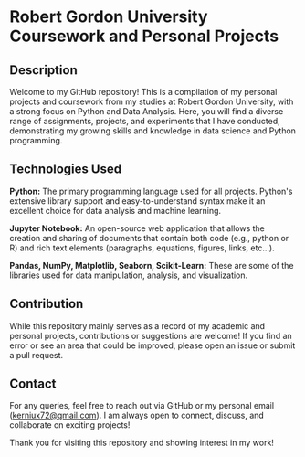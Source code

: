 # Robert Gordon University Coursework and Personal Projects

## Description
Welcome to my GitHub repository! This is a compilation of my personal projects and coursework from my studies at Robert Gordon University, with a strong focus on Python and Data Analysis. Here, you will find a diverse range of assignments, projects, and experiments that I have conducted, demonstrating my growing skills and knowledge in data science and Python programming.

## Technologies Used
   <b>Python:</b> The primary programming language used for all projects. Python's extensive library support and easy-to-understand syntax make it an excellent choice for data analysis and machine learning.

   <b>Jupyter Notebook:</b> An open-source web application that allows the creation and sharing of documents that contain both code (e.g., python or R) and rich text elements (paragraphs, equations, figures, links, etc...).

   <b>Pandas, NumPy, Matplotlib, Seaborn, Scikit-Learn:</b> These are some of the libraries used for data manipulation, analysis, and visualization.
   
## Contribution
While this repository mainly serves as a record of my academic and personal projects, contributions or suggestions are welcome! If you find an error or see an area that could be improved, please open an issue or submit a pull request.

## Contact
For any queries, feel free to reach out via GitHub or my personal email (kerniux72@gmail.com). I am always open to connect, discuss, and collaborate on exciting projects!

Thank you for visiting this repository and showing interest in my work!
